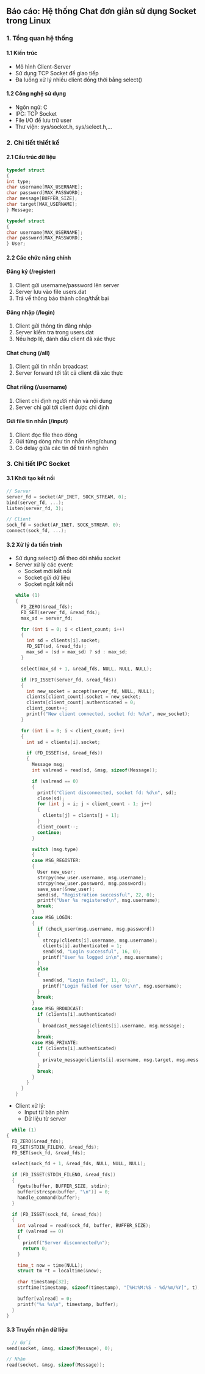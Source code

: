 ## Báo cáo: Hệ thống Chat đơn giản sử dụng Socket trong Linux

### 1. Tổng quan hệ thống

#### 1.1 Kiến trúc

  - Mô hình Client-Server
  - Sử dụng TCP Socket để giao tiếp
  - Đa luồng xử lý nhiều client đồng thời bằng select()
#### 1.2 Công nghệ sử dụng
  
  - Ngôn ngữ: C
  - IPC: TCP Socket
  - File I/O để lưu trữ user
  - Thư viện: sys/socket.h, sys/select.h,...

### 2. Chi tiết thiết kế
#### 2.1 Cấu trúc dữ liệu
  ```c
typedef struct
{
  int type;
  char username[MAX_USERNAME];
  char password[MAX_PASSWORD];
  char message[BUFFER_SIZE];
  char target[MAX_USERNAME];
} Message;

typedef struct
{
  char username[MAX_USERNAME];
  char password[MAX_PASSWORD];
} User;
  ```

#### 2.2 Các chức năng chính

#### Đăng ký (/register)
  1. Client gửi username/password lên server
  2. Server lưu vào file users.dat
  3. Trả về thông báo thành công/thất bại
#### Đăng nhập (/login)
  1. Client gửi thông tin đăng nhập
  2. Server kiểm tra trong users.dat
  3. Nếu hợp lệ, đánh dấu client đã xác thực

#### Chat chung (/all)
  1. Client gửi tin nhắn broadcast
  2. Server forward tới tất cả client đã xác thực

#### Chat riêng (/username)
  1.  Client chỉ định người nhận và nội dung
  2. Server chỉ gửi tới client được chỉ định

#### Gửi file tin nhắn (/input)

  1. Client đọc file theo dòng
  2. Gửi từng dòng như tin nhắn riêng/chung
  3. Có delay giữa các tin để tránh nghẽn

### 3. Chi tiết IPC Socket
#### 3.1 Khởi tạo kết nối
  ```c
  // Server
  server_fd = socket(AF_INET, SOCK_STREAM, 0);
  bind(server_fd, ...);
  listen(server_fd, 3);

  // Client  
  sock_fd = socket(AF_INET, SOCK_STREAM, 0);
  connect(sock_fd, ...);
  ```
#### 3.2 Xử lý đa tiến trình 
  - Sử dụng select() để theo dõi nhiều socket
  - Server xử lý các event:
    - Socket mới kết nối
    - Socket gửi dữ liệu
    - Socket ngắt kết nối
    ```c
    while (1)
    {
      FD_ZERO(&read_fds);
      FD_SET(server_fd, &read_fds);
      max_sd = server_fd;

      for (int i = 0; i < client_count; i++)
      {
        int sd = clients[i].socket;
        FD_SET(sd, &read_fds);
        max_sd = (sd > max_sd) ? sd : max_sd;
      }

      select(max_sd + 1, &read_fds, NULL, NULL, NULL);

      if (FD_ISSET(server_fd, &read_fds))
      {
        int new_socket = accept(server_fd, NULL, NULL);
        clients[client_count].socket = new_socket;
        clients[client_count].authenticated = 0;
        client_count++;
        printf("New client connected, socket fd: %d\n", new_socket);
      }

      for (int i = 0; i < client_count; i++)
      {
        int sd = clients[i].socket;

        if (FD_ISSET(sd, &read_fds))
        {
          Message msg;
          int valread = read(sd, &msg, sizeof(Message));

          if (valread == 0)
          {
            printf("Client disconnected, socket fd: %d\n", sd);
            close(sd);
            for (int j = i; j < client_count - 1; j++)
            {
              clients[j] = clients[j + 1];
            }
            client_count--;
            continue;
          }

          switch (msg.type)
          {
          case MSG_REGISTER:
          {
            User new_user;
            strcpy(new_user.username, msg.username);
            strcpy(new_user.password, msg.password);
            save_user(&new_user);
            send(sd, "Registration successful", 22, 0);
            printf("User %s registered\n", msg.username);
            break;
          }
          case MSG_LOGIN:
          {
            if (check_user(msg.username, msg.password))
            {
              strcpy(clients[i].username, msg.username);
              clients[i].authenticated = 1;
              send(sd, "Login successful", 16, 0);
              printf("User %s logged in\n", msg.username);
            }
            else
            {
              send(sd, "Login failed", 11, 0);
              printf("Login failed for user %s\n", msg.username);
            }
            break;
          }
          case MSG_BROADCAST:
            if (clients[i].authenticated)
            {
              broadcast_message(clients[i].username, msg.message);
            }
            break;
          case MSG_PRIVATE:
            if (clients[i].authenticated)
            {
              private_message(clients[i].username, msg.target, msg.message);
            }
            break;
          }
        }
      }
    }
    ```
  - Client xử lý:
    -  Input từ bàn phím
    -  Dữ liệu từ server
  ```c
    while (1)
  {
    FD_ZERO(&read_fds);
    FD_SET(STDIN_FILENO, &read_fds);
    FD_SET(sock_fd, &read_fds);

    select(sock_fd + 1, &read_fds, NULL, NULL, NULL);

    if (FD_ISSET(STDIN_FILENO, &read_fds))
    {
      fgets(buffer, BUFFER_SIZE, stdin);
      buffer[strcspn(buffer, "\n")] = 0;
      handle_command(buffer);
    }

    if (FD_ISSET(sock_fd, &read_fds))
    {
      int valread = read(sock_fd, buffer, BUFFER_SIZE);
      if (valread == 0)
      {
        printf("Server disconnected\n");
        return 0;
      }

      time_t now = time(NULL);
      struct tm *t = localtime(&now);

      char timestamp[32];
      strftime(timestamp, sizeof(timestamp), "[%H:%M:%S - %d/%m/%Y]", t);

      buffer[valread] = 0;
      printf("%s %s\n", timestamp, buffer);
    }
  }
  ```

#### 3.3 Truyền nhận dữ liệu
  ```c
    // Gửi
  send(socket, &msg, sizeof(Message), 0);

  // Nhận  
  read(socket, &msg, sizeof(Message));
  ```

  